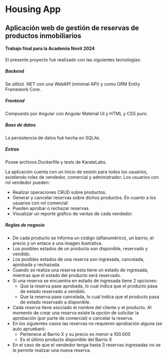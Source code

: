 # Housing App
## Aplicación web de gestión de reservas de productos inmobiliarios
#### Trabajo final para la Academia Novit 2024

El presente proyecto fué realizado con las siguientes tecnologías:
##### Backend
Se utilizó .NET con una WebAPI (minimal API) y como ORM Entity Framework Core.
##### Frontend
Compuesto por Angular con Angular Material UI y HTML y CSS puro.
##### Base de datos
La persistencia de datos fué hecha en SQLite.
##### Extras
Posee archivos Dockerfile y tests de KarateLabs.

La aplicación cuenta con un inicio de sesión para todos los usuarios, existiendo roles de vendedor, comercial y administrador.
Los usuarios con rol vendedor pueden:
- Realizar operaciones CRUD sobre productos.
- Generar y cancelar reservas sobre dichos productos.
En cuanto a los usuarios con rol comercial:
- Pueden aprobar o rechazar reservas.
- Visualizar un reporte gráfico de ventas de cada vendedor.

##### Reglas de negocio
- De cada producto se informa un código (alfanumérico), un barrio, el precio y un enlace a una imagen ilustrativa.
- Los posibles estados de un producto son disponible, reservado y vendido.
- Los posibles estados de una reserva son ingresada, cancelada, aprobada y rechazada.
- Cuando se realiza una reserva esta tiene un estado de ingresada, mientras que el estado del producto será reservado.
- Si una reserva se encuentra en estado de ingresada tiene 2 opciones:
    - Que la reserva pase aprobada, lo cual indica que el producto pasa de estado reservado a vendido.
    - Que la reserva pase cancelada, lo cual indica que el producto pasa de estado reservado a disponible.
- Cada reserva tiene asociado el nombre del cliente y el producto. Al momento de crear una reserva existe la opción de solicitar la aprobación (por parte de comercial) o cancelar la reserva.
- En los siguientes casos las reservas no requieren aprobación alguna (se auto aprueban):
    - Pertenece al Barrio X y su precio es menor a 100.000
    - Es el último producto disponible del Barrio X
- En el caso de que el vendedor tenga hasta 3 reservas ingresadas no se le permite realizar una nueva reserva.
